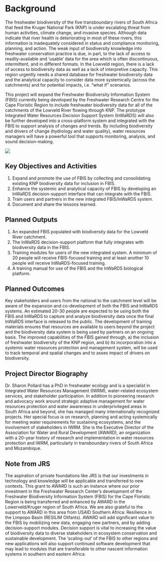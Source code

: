 # Background

The freshwater biodiversity of the five transboundary rivers of South Africa that feed the Kruger National Park (KNP) is under escalating threat from human activities, climate change, and invasive species. Although data indicate that river health is deteriorating in most of these rivers, this information is inadequately considered in status and compliance monitoring, planning, and action. The weak input of biodiversity knowledge into freshwater conservation practice is due, in part, to the lack of access to readily-available and ‘usable’ data for the area which is often discontinuous, intermittent, and in different formats. In the Lowveld region, there is a lack of access to biodiversity data as well as a lack of interpretive capacity. This region urgently needs a shared database for freshwater biodiversity data and the analytical capacity to consider data more systemically (across the catchments) and for potential impacts, i.e. “what if” scenarios.

This project will expand the Freshwater Biodiversity Information System (FBIS) currently being developed by the Freshwater Research Centre for the Cape Floristic Region to include freshwater biodiversity data for all of the catchments of the Lowveld River flowing through KNP. The prototype Integrated Water Resources Decision Support System (InWaRDS) will also be further developed into a cross-platform system and integrated with the FBIS to support analysis of changes and trends. By including biodiversity and drivers of change (hydrology and water quality), water resources managers will have a powerful tool that supports monitoring, analysis, and sound decision-making.

![](http://maru.award.org.za/map.PNG)

## Key Objectives and Activities

<ol>
<li>Expand and promote the use of FBIS by collecting and consolidating existing KNP biodiversity data for inclusion in FBIS.</li>
<li>Enhance the systemic and analytical capacity of FBIS by developing an InWaRDS decision-support interface that can integrate with the FBIS.</li>
<li>Train users and partners in the new integrated FBIS/InWaRDS system.</li>
<li>Document and share the lessons learned. </li>
</ol>


## Planned Outputs
<ol>
<li>An expanded FBIS populated with biodiversity data for the Lowveld River catchment.</li>
<li>The InWaRDS decision-support platform that fully integrates with biodiversity data in the FBIS.</li>
<li>Training modules for users of the new integrated system. A minimum of 20 people will receive FBIS-focused training and at least another 10 people will receive InWaRDS-focused training.</li>
<li>A training manual for use of the FBIS and the InWaRDS biological platform.</li>
</ol>

## Planned Outcomes
Key stakeholders and users from the national to the catchment level will be aware of the expansion and co-development of both the FBIS and InWaRDS systems. An estimated 20-30 people are expected to be using both the FBIS and InWaRDS to capture and analyze biodiversity data once the final InWaRDS interface is released to the public. The development of training materials ensures that resources are available to users beyond the project and the biodiversity data system is being used by partners on an ongoing basis. The improved capabilities of the FBIS gained through, a) the inclusion of freshwater biodiversity of the KNP region, and b) its incorporation into a systemic water resources protection and management system, will be used to track temporal and spatial changes and to asses impact of drivers on biodiversity.

## Project Director Biography

Dr. Sharon Pollard has a PhD in freshwater ecology and is a specialist in Integrated Water Resources Management (IWRM), water-related ecosystem services, and stakeholder participation. In addition to pioneering research and advocacy work around strategic adaptive management for water resources protection and water awareness in underprivileged areas in South Africa and beyond, she has managed many internationally recognized projects. Her special focus is on research, planning and acting systemically for meeting water requirements for sustaining ecosystems, and the involvement of stakeholders in IWRM. She is the Executive Director of the Association for Water and Rural Development (AWARD), an organization with a 20-year history of research and implementation in water resources protection and IWRM, particularly in transboundary rivers of South Africa and Mozambique.

## Note from JRS
The aspiration of private foundations like JRS is that our investments in technology and knowledge will be applicable and transferred to new contexts.  This grant to AWARD is such an instance where our prior investment in the Freshwater Research Center’s development of the Freshwater Biodiversity Information System (FBIS) for the Cape Floristic Region is being transferred and enhanced by AWARD in the Lowerveld/Kruger region of South Africa.  We are also grateful to the support to AWARD in this area from USAID Southern Africa: Resilience in the Limpopo Basin (RESILIM Olifants). AWARD will add significant value to the FBIS by mobilizing new data, engaging new partners, and by adding decision-support modules.  Decision support is vital to increasing the value of biodiversity data to diverse stakeholders in ecosystem conservation and sustainable development.  The ‘scaling-out’ of the FBIS to other regions and new applications will also support continued software development that may lead to modules that are transferable to other nascent information systems in southern and eastern Africa.
